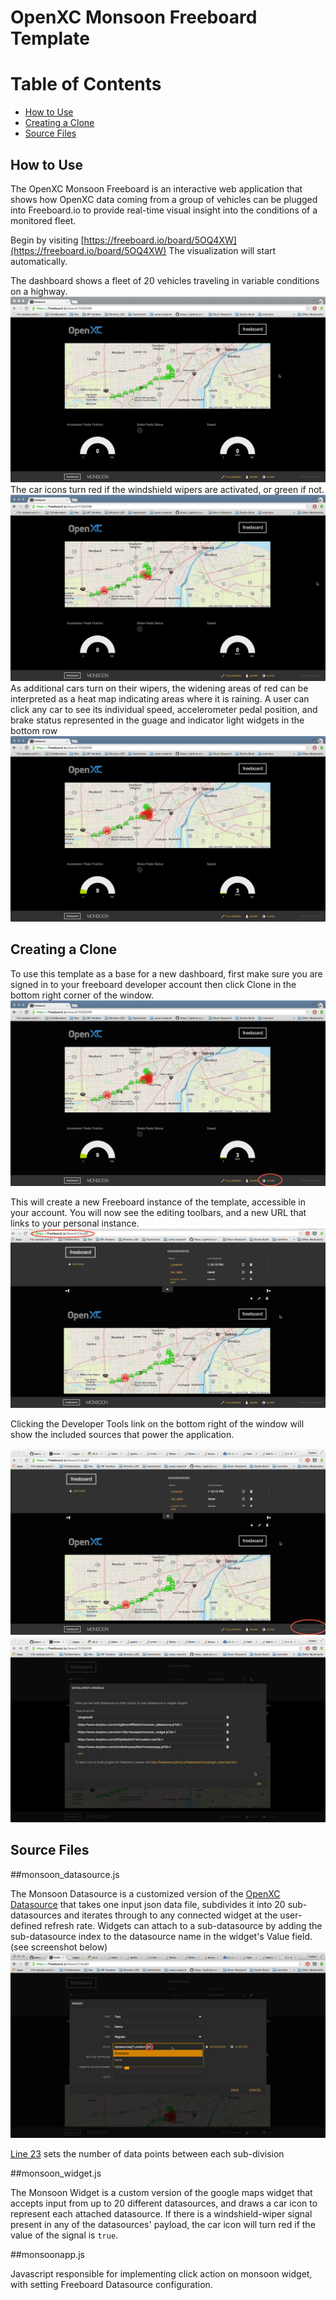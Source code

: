 OpenXC Monsoon Freeboard Template
=================================

# Table of Contents
*   [How to Use](#how-to-use)
*   [Creating a Clone](#creating-a-clone)
*   [Source Files](#source-files)

How to Use
-----------

The OpenXC Monsoon Freeboard is an interactive web application that shows how OpenXC data coming from a group of vehicles can be plugged into Freeboard.io to provide real-time visual insight into the conditions of a monitored fleet.  

Begin by visiting [https://freeboard.io/board/5OQ4XW](https://freeboard.io/board/5OQ4XW)
The visualization will start automatically.

The dashboard shows a fleet of 20 vehicles traveling in variable conditions on a highway.
![screen1](../documentation/images/1.png)
The car icons turn red if the windshield wipers are activated, or green if not.
![screen2](../documentation/images/2.png)  
As additional cars turn on their wipers, the widening areas of red can be interpreted as a heat map indicating areas where it is raining.  A user can click any car to see its individual speed, accelerometer pedal position, and brake status represented in the guage and indicator light widgets in the bottom row
![screen3](../documentation/images/3.png)


Creating a Clone
--------------------------------

To use this template as a base for a new dashboard, first make sure you are signed in to your freeboard developer account then click Clone in the bottom right corner of the window.
![screen4](../documentation/images/4.png)

This will create a new Freeboard instance of the template, accessible in your account.  You will now see the editing toolbars, and a new URL that links to your personal instance.
![screen5](../documentation/images/5.png)

Clicking the Developer Tools link on the bottom right of the window will show the included sources that power the application.  

![screen6](../documentation/images/6.png)
![screen7](../documentation/images/7.png)


Source Files
------------

##monsoon_datasource.js

The Monsoon Datasource is a customized version of the [OpenXC Datasource](../openXCdatasource.js)  that takes one input json data file, subdivides it into 20 sub-datasources and iterates through to any connected widget at the user-defined refresh rate.  Widgets can attach to a sub-datasource by adding the sub-datasource index to the datasource name in the widget's Value field. (see screenshot below)
![screen8](../documentation/images/8.png)

[Line 23](./monsoon_datasource.js#L23) sets the number of data points between each sub-division


##monsoon_widget.js

The Monsoon Widget is a custom version of the google maps widget that accepts input from up to 20 different datasources, and draws a car icon to represent each attached datasource.  If there is a windshield-wiper signal present in any of the datasources' payload, the car icon will turn red if the value of the signal is `true`.

##monsoonapp.js

Javascript responsible for implementing click action on monsoon widget, with setting Freeboard Datasource configuration.  